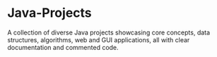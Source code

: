 # Java-Projects
A collection of diverse Java projects showcasing core concepts, data structures, algorithms, web and GUI applications, all with clear documentation and commented code.
